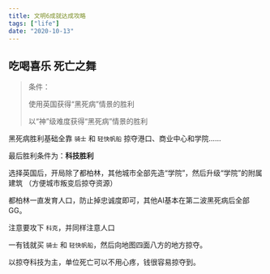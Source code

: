 ```yaml
---
title: 文明6成就达成攻略
tags: ["life"]
date: "2020-10-13"
---
```


## 吃喝喜乐 死亡之舞

> 条件：
>
> 使用英国获得“黑死病”情景的胜利
>
> 以“神”级难度获得“黑死病”情景的胜利

黑死病胜利基础全靠 `骑士` 和 `轻快帆船` 掠夺港口、商业中心和学院……

最后胜利条件为：**科技胜利**

选择英国后，开局除了都柏林，其他城市全部先造“学院”，然后升级“学院”的附属建筑
（方便城市叛变后掠夺资源）

都柏林一直发育人口，防止掉忠诚度即可，其他AI基本在第二波黑死病后全部GG。

注意要攻下 `科克`，并同样注意人口

一有钱就买 `骑士` 和 `轻快帆船`，然后向地图四面八方的地方掠夺。

以掠夺科技为主，单位死亡可以不用心疼，钱很容易掠夺到。
